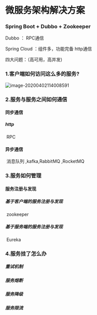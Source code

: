 # 微服务架构解决方案

### Spring Boot + Dubbo + Zookeeper

Dubbo  ：   RPC通信 

Spring Cloud  ：组件多，功能完备 http通信



四大问题：（高可用，高并发)

### 1.客户端如何访问这么多的服务?

![image-20200402114008591](C:\Users\Elvis\AppData\Roaming\Typora\typora-user-images\image-20200402114008591.png)

### 2.服务与服务之间如何通信

####     同步通信

##### 				http

​				RPC

####      异步通信

​                消息队列  ,kafka,RabbitMQ ,RocketMQ



### 3.服务如何管理

####         服务注册与发现

##### 				基于客户端的服务注册与发现

​						zookeeper

##### 				基于服务端的服务注册与发现

​						Eureka

### 4.服务挂了怎么办

##### 				重试机制

##### 				服务熔断

##### 				服务降级

##### 				服务限流

#### 		 